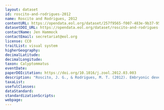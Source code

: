 ```yaml
---
layout: dataset
id: roscito-and-rodrigues-2012
name: Roscito and Rodrigues, 2012
contentURL: https://opendata.eol.org/dataset/257f9565-f007-483e-9b37-95155b649c9e/resource/796f380c-7df3-462d-b5d9-3391cc9a944e/download/roscito.zip
datasetDOI_URL: https://opendata.eol.org/dataset/roscito-and-rodrigues-2012
contactName: Jen Hammock
contactEmail: secretariat@eol.org
license: CC0
traitList: visual system
higherGeography:
decimalLatitude:
decimalLongitude:
taxon: Calyptommatus
eventDate:
paperDOIcitation: https://doi.org/10.1016/j.zool.2012.03.003
description: "Roscito, J. G., & Rodrigues, M. T. (2012). Embryonic development of the fossorial gymnophthalmid lizards Nothobachia ablephara and Calyptommatus sinebrachiatus. Zoology, 115(5), 302,Aei318. doi:10.1016/j.zool.2012.03.003 	https://doi.org/10.1016/j.zool.2012.03.003"
taxaList: 
usefulClasses:
dataStandard:
standardizationScripts:
webpage:
---
```


